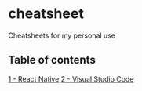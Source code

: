 # cheatsheet
Cheatsheets for my personal use

## Table of contents

[1 - React Native](/tutorial/react-native)
[2 - Visual Studio Code](/tutorial/visual-studio-code)
